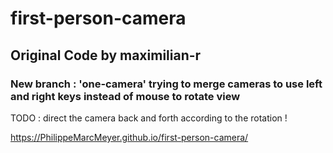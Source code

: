 # first-person-camera

## Original Code by maximilian-r 
### New branch : 'one-camera' trying to merge cameras to use left and right keys instead of mouse to rotate view

TODO : direct the camera back and forth according to the rotation !

https://PhilippeMarcMeyer.github.io/first-person-camera/
